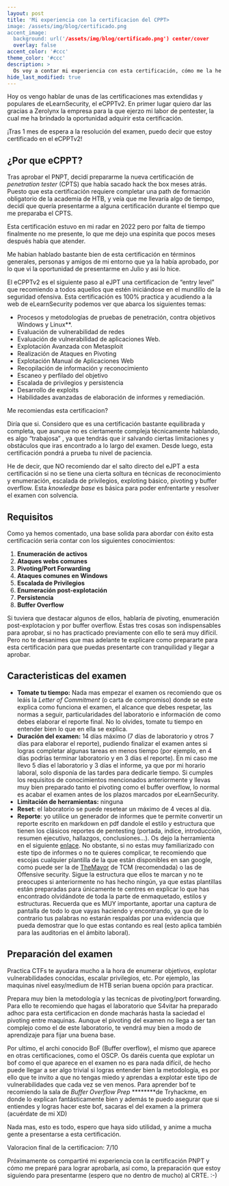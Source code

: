 ```yaml
---
layout: post
title: 'Mi experiencia con la certificacion del CPPT>
image: /assets/img/blog/certificado.png
accent_image:
  background: url('/assets/img/blog/certificado.png') center/cover
  overlay: false
accent_color: '#ccc'
theme_color: '#ccc'
description: >
  Os voy a contar mi experiencia con esta certificación, cómo me la he preparado, que recomiendaciones os doy si estais interesados en sacarosla y que cosas debeis tener en cuenta si os vais a presentar proximamente
hide_last_modified: true
---
```


Hoy os vengo hablar de unas de las certificaciones mas extendidas y populares de eLearnSecurity, el eCPPTv2. En primer lugar quiero dar las gracias a Zerolynx la empresa para la que ejerzo mi labor de pentester, la cual me ha brindado la oportunidad adquirir esta certificación.

¡Tras 1 mes de espera a la resolución del examen, puedo decir que estoy certificado en el eCPPTv2!

## ¿Por que eCPPT?

Tras aprobar el PNPT, decidí prepararme la nueva certificación de *penetration tester* (CPTS) que había sacado hack the box meses atrás. Puesto que esta certificación requiere completar una path de formación obligatorio de la academia de HTB, y veía que me llevaría algo de tiempo, decidí que quería presentarme a alguna certificación durante el tiempo que me preparaba el CPTS.

Esta certificación estuvo en mi radar en 2022 pero por falta de tiempo finalmente no me presente, lo que me dejo una espinita que pocos meses después había que atender.

Me habian hablado bastante bien de esta certificación en términos generales, personas y amigos de mi entorno que ya la había aprobado, por lo que vi la oportunidad de presentarme en Julio y asi lo hice.

El eCPPTv2 es el siguiente paso al eJPT una certificacion de “entry level” que recomiendo a todos aquellos que estén iniciándose en el mundillo de la seguridad ofensiva. Esta certificación es 100% practica y acudiendo a la web de eLearnSecurity podemos ver que abarca los siguientes temas:

- Procesos y metodologías de pruebas de penetración, contra objetivos Windows y Linux**.
- Evaluación de vulnerabilidad de redes
- Evaluación de vulnerabilidad de aplicaciones Web.
- Explotación Avanzada con Metasploit
- Realización de Ataques en Pivoting
- Explotación Manual de Aplicaciones Web
- Recopilación de información y reconocimiento
- Escaneo y perfilado del objetivo
- Escalada de privilegios y persistencia
- Desarrollo de exploits
- Habilidades avanzadas de elaboración de informes y remediación.

Me recomiendas esta certificacion?

Diría que si. Considero que es una certificación bastante equilibrada y completa, que aunque no es ciertamente compleja técnicamente hablando, es algo “trabajosa” , ya que tendrás que ir salvando ciertas limitaciones y obstáculos que iras encontrado a lo largo del examen. Desde luego, esta certificación pondrá a prueba tu nivel de paciencia. 

He de decir, que NO recomiendo dar el salto directo del eJPT a esta certificación si no se tiene una cierta soltura en técnicas de reconocimiento y enumeración, escalada de privilegios, exploting básico, pivoting y buffer overflow. Esta *knowledge base* es básica para poder enfrentarte y resolver el examen con solvencia. 

## Requisitos

Como ya hemos comentado, una base solida para abordar con éxito esta certificación seria contar con los siguientes conocimientos:

1. **Enumeración de activos**
2. **Ataques webs comunes**
3. **Pivoting/Port Forwarding** 
4. **Ataques comunes en Windows**
5. **Escalada de Privilegios**
6. **Enumeración post-explotación**
7. **Persistencia** 
8. **Buffer Overflow**

Si tuviera que destacar algunos de ellos, hablaría de pivoting, enumeración post-explotacion y por buffer overflow. Estas tres cosas son indispensables para aprobar, si no has practicado previamente con ello te será muy difícil. Pero no te desanimes que mas adelante te explicare como prepararte para esta certificación para que puedas presentarte con tranquilidad y llegar a aprobar.

## Caracteristicas del examen

- **Tomate tu tiempo:** Nada mas empezar el examen os recomiendo que os leáis la *Letter of Commitment* (o carta de compromiso) donde se este explica como funciona el examen, el alcance que debes respetar, las normas a seguir, particularidades del laboratorio e información de como debes elaborar el reporte final. No lo olvides, tomate tu tiempo en entender bien lo que en ella se explica.
- **Duración del examen:** 14 días máximo (7 días de laboratorio y otros 7 días para elaborar el reporte), pudiendo finalizar el examen antes si logras completar algunas tareas en menos tiempo (por ejemplo, en 4 días podrías terminar laboratorio y en 3 días el reporte). En mi caso me llevo 5 días el laboratorio y 3 días el informe, ya que por mi horario laboral, solo disponía de las tardes para dedicarle tiempo. Si cumples los requisitos de conocimientos mencionados anteriormente y llevas muy bien preparado tanto el pivoting como el buffer overflow, lo normal es acabar el examen antes de los plazos marcados por eLearnSecurity.
- **Limitación de herramientas:** ninguna
- **Reset**: el laboratorio se puede resetear un máximo de 4 veces al día.
- **Reporte**: yo utilice un generador de informes que te permite convertir un reporte escrito en markdown en pdf dandole el estilo y estructura que tienen los clásicos reportes de pentesting (portada, indice, introducción, resumen ejecutivo, hallazgos, conclusiones…). Os dejo la herramienta en el siguiente [enlace](https://github.com/noraj/OSCP-Exam-Report-Template-Markdown). No obstante, si no estas muy familiarizado con este tipo de informes o no te quieres complicar, te recomiendo que escojas cualquier plantilla de la que están disponibles en san google, como puede ser la de [TheMayor](https://github.com/hmaverickadams/TCM-Security-Sample-Pentest-Report/tree/master) de TCM (recomendada) o las de Offensive security. Sigue la estructura que ellos te marcan y no te preocupes si anteriormente no has hecho ningún, ya que estas plantillas están preparadas para únicamente te centres en explicar lo que has encontrado olvidándote de toda la parte de enmaquetado, estilos y estructuras. Recuerda que es MUY importante, aportar una captura de pantalla de todo lo que vayas haciendo y encontrando, ya que de lo contrario tus palabras no estarán respaldas por una evidencia que pueda demostrar que lo que estas contando es real (esto aplica también para las auditorias en el ámbito laboral).

## Preparación del examen

Practica CTFs te ayudara mucho a la hora de enumerar objetivos, explotar vulnerabilidades conocidas, escalar privilegios, etc. Por ejemplo, las maquinas nivel easy/medium de HTB serian buena opción para practicar.

Prepara muy bien la metodología y las tecnicas de pivoting/port forwarding. Para ello te recomiendo que hagas el laboratorio que S4vitar ha preparado adhoc para esta certificacion en donde macharás hasta la saciedad el pivoting entre maquinas. Aunque el pivoting del examen no llega a ser tan complejo como el de este laboratorio, te vendrá muy bien a modo de aprendizaje para fijar una buena base.

Por ultimo, el archi conocido BoF (Buffer overflow), el mismo que aparece en otras certificaciones, como el OSCP. Os daréis cuenta que explotar un bof como el que aparece en el examen no es para nada difícil, de hecho puede llegar a ser algo trivial si logras entender bien la metodología, es por ello que te invito a que no tengas miedo y aprendas a explotar este tipo de vulnerabilidades que cada vez se ven menos. Para aprender bof te recomiendo la sala de *Buffer Overflow Prep* ********de Tryhackme, en donde lo explican fantásticamente bien y además te puedo asegurar que si entiendes y logras hacer este bof, sacaras el del examen a la primera (acuérdate de mi XD)

Nada mas, esto es todo, espero que haya sido utilidad, y anime a mucha gente a presentarse a esta certificación.

Valoracion final de la certificacion: 7/10

Próximamente os compartiré mi experiencia con la certificación PNPT y cómo me preparé para lograr aprobarla, así como, la preparación que estoy siguiendo para presentarme (espero que no dentro de mucho) al CRTE. :-)
